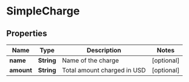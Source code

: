 

# SimpleCharge


## Properties

| Name | Type | Description | Notes |
|------------ | ------------- | ------------- | -------------|
|**name** | **String** | Name of the charge |  [optional] |
|**amount** | **String** | Total amount charged in USD |  [optional] |



